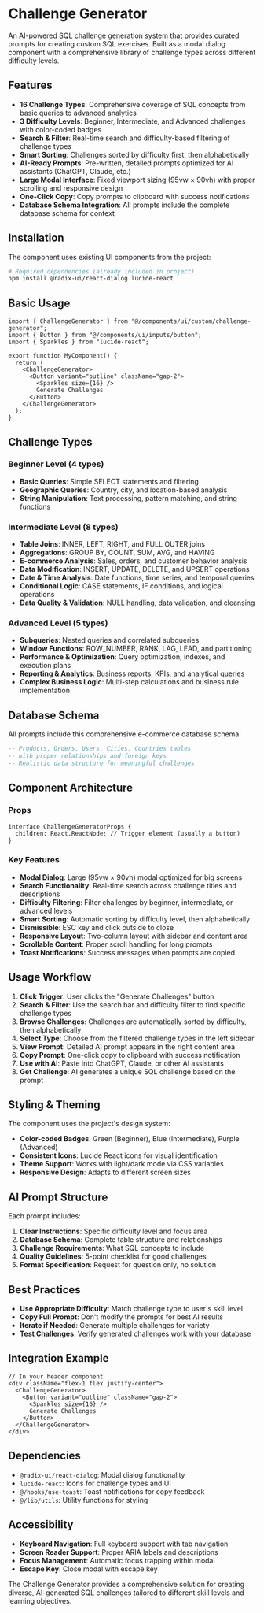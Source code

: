 # Challenge Generator

An AI-powered SQL challenge generation system that provides curated prompts for creating custom SQL exercises. Built as a modal dialog component with a comprehensive library of challenge types across different difficulty levels.

## Features

- **16 Challenge Types**: Comprehensive coverage of SQL concepts from basic queries to advanced analytics
- **3 Difficulty Levels**: Beginner, Intermediate, and Advanced challenges with color-coded badges
- **Search & Filter**: Real-time search and difficulty-based filtering of challenge types
- **Smart Sorting**: Challenges sorted by difficulty first, then alphabetically
- **AI-Ready Prompts**: Pre-written, detailed prompts optimized for AI assistants (ChatGPT, Claude, etc.)
- **Large Modal Interface**: Fixed viewport sizing (95vw × 90vh) with proper scrolling and responsive design
- **One-Click Copy**: Copy prompts to clipboard with success notifications
- **Database Schema Integration**: All prompts include the complete database schema for context

## Installation

The component uses existing UI components from the project:

```bash
# Required dependencies (already included in project)
npm install @radix-ui/react-dialog lucide-react
```

## Basic Usage

```tsx
import { ChallengeGenerator } from "@/components/ui/custom/challenge-generator";
import { Button } from "@/components/ui/inputs/button";
import { Sparkles } from "lucide-react";

export function MyComponent() {
  return (
    <ChallengeGenerator>
      <Button variant="outline" className="gap-2">
        <Sparkles size={16} />
        Generate Challenges
      </Button>
    </ChallengeGenerator>
  );
}
```

## Challenge Types

### Beginner Level (4 types)

- **Basic Queries**: Simple SELECT statements and filtering
- **Geographic Queries**: Country, city, and location-based analysis
- **String Manipulation**: Text processing, pattern matching, and string functions

### Intermediate Level (8 types)

- **Table Joins**: INNER, LEFT, RIGHT, and FULL OUTER joins
- **Aggregations**: GROUP BY, COUNT, SUM, AVG, and HAVING
- **E-commerce Analysis**: Sales, orders, and customer behavior analysis
- **Data Modification**: INSERT, UPDATE, DELETE, and UPSERT operations
- **Date & Time Analysis**: Date functions, time series, and temporal queries
- **Conditional Logic**: CASE statements, IF conditions, and logical operations
- **Data Quality & Validation**: NULL handling, data validation, and cleansing

### Advanced Level (5 types)

- **Subqueries**: Nested queries and correlated subqueries
- **Window Functions**: ROW_NUMBER, RANK, LAG, LEAD, and partitioning
- **Performance & Optimization**: Query optimization, indexes, and execution plans
- **Reporting & Analytics**: Business reports, KPIs, and analytical queries
- **Complex Business Logic**: Multi-step calculations and business rule implementation

## Database Schema

All prompts include this comprehensive e-commerce database schema:

```sql
-- Products, Orders, Users, Cities, Countries tables
-- with proper relationships and foreign keys
-- Realistic data structure for meaningful challenges
```

## Component Architecture

### Props

```tsx
interface ChallengeGeneratorProps {
  children: React.ReactNode; // Trigger element (usually a button)
}
```

### Key Features

- **Modal Dialog**: Large (95vw × 90vh) modal optimized for big screens
- **Search Functionality**: Real-time search across challenge titles and descriptions
- **Difficulty Filtering**: Filter challenges by beginner, intermediate, or advanced levels
- **Smart Sorting**: Automatic sorting by difficulty level, then alphabetically
- **Dismissible**: ESC key and click outside to close
- **Responsive Layout**: Two-column layout with sidebar and content area
- **Scrollable Content**: Proper scroll handling for long prompts
- **Toast Notifications**: Success messages when prompts are copied

## Usage Workflow

1. **Click Trigger**: User clicks the "Generate Challenges" button
2. **Search & Filter**: Use the search bar and difficulty filter to find specific challenge types
3. **Browse Challenges**: Challenges are automatically sorted by difficulty, then alphabetically
4. **Select Type**: Choose from the filtered challenge types in the left sidebar
5. **View Prompt**: Detailed AI prompt appears in the right content area
6. **Copy Prompt**: One-click copy to clipboard with success notification
7. **Use with AI**: Paste into ChatGPT, Claude, or other AI assistants
8. **Get Challenge**: AI generates a unique SQL challenge based on the prompt

## Styling & Theming

The component uses the project's design system:

- **Color-coded Badges**: Green (Beginner), Blue (Intermediate), Purple (Advanced)
- **Consistent Icons**: Lucide React icons for visual identification
- **Theme Support**: Works with light/dark mode via CSS variables
- **Responsive Design**: Adapts to different screen sizes

## AI Prompt Structure

Each prompt includes:

1. **Clear Instructions**: Specific difficulty level and focus area
2. **Database Schema**: Complete table structure and relationships
3. **Challenge Requirements**: What SQL concepts to include
4. **Quality Guidelines**: 5-point checklist for good challenges
5. **Format Specification**: Request for question only, no solution

## Best Practices

- **Use Appropriate Difficulty**: Match challenge type to user's skill level
- **Copy Full Prompt**: Don't modify the prompts for best AI results
- **Iterate if Needed**: Generate multiple challenges for variety
- **Test Challenges**: Verify generated challenges work with your database

## Integration Example

```tsx
// In your header component
<div className="flex-1 flex justify-center">
  <ChallengeGenerator>
    <Button variant="outline" className="gap-2">
      <Sparkles size={16} />
      Generate Challenges
    </Button>
  </ChallengeGenerator>
</div>
```

## Dependencies

- `@radix-ui/react-dialog`: Modal dialog functionality
- `lucide-react`: Icons for challenge types and UI
- `@/hooks/use-toast`: Toast notifications for copy feedback
- `@/lib/utils`: Utility functions for styling

## Accessibility

- **Keyboard Navigation**: Full keyboard support with tab navigation
- **Screen Reader Support**: Proper ARIA labels and descriptions
- **Focus Management**: Automatic focus trapping within modal
- **Escape Key**: Close modal with escape key

The Challenge Generator provides a comprehensive solution for creating diverse, AI-generated SQL challenges tailored to different skill levels and learning objectives.
